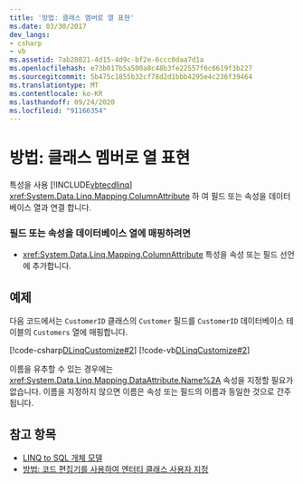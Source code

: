 ```yaml
---
title: '방법: 클래스 멤버로 열 표현'
ms.date: 03/30/2017
dev_langs:
- csharp
- vb
ms.assetid: 7ab28021-4d15-4d9c-bf2e-6ccc0daa7d1a
ms.openlocfilehash: e73b017b5a500a8c48b3fe22557f6c6619f3b227
ms.sourcegitcommit: 5b475c1855b32cf78d2d1bbb4295e4c236f39464
ms.translationtype: MT
ms.contentlocale: ko-KR
ms.lasthandoff: 09/24/2020
ms.locfileid: "91166354"
---
```

# <a name="how-to-represent-columns-as-class-members"></a>방법: 클래스 멤버로 열 표현

특성을 사용 [!INCLUDE[vbtecdlinq](../../../../../../includes/vbtecdlinq-md.md)] <xref:System.Data.Linq.Mapping.ColumnAttribute> 하 여 필드 또는 속성을 데이터베이스 열과 연결 합니다.  
  
### <a name="to-map-a-field-or-property-to-a-database-column"></a>필드 또는 속성을 데이터베이스 열에 매핑하려면  
  
- <xref:System.Data.Linq.Mapping.ColumnAttribute> 특성을 속성 또는 필드 선언에 추가합니다.  
  
## <a name="example"></a>예제  

 다음 코드에서는 `CustomerID` 클래스의 `Customer` 필드를 `CustomerID` 데이터베이스 테이블의 `Customers` 열에 매핑합니다.  
  
 [!code-csharp[DLinqCustomize#2](../../../../../../samples/snippets/csharp/VS_Snippets_Data/DLinqCustomize/cs/Program.cs#2)]
 [!code-vb[DLinqCustomize#2](../../../../../../samples/snippets/visualbasic/VS_Snippets_Data/DLinqCustomize/vb/Module1.vb#2)]  
  
 이름을 유추할 수 있는 경우에는 <xref:System.Data.Linq.Mapping.DataAttribute.Name%2A> 속성을 지정할 필요가 없습니다. 이름을 지정하지 않으면 이름은 속성 또는 필드의 이름과 동일한 것으로 간주됩니다.  
  
## <a name="see-also"></a>참고 항목

- [LINQ to SQL 개체 모델](the-linq-to-sql-object-model.md)
- [방법: 코드 편집기를 사용하여 엔터티 클래스 사용자 지정](how-to-customize-entity-classes-by-using-the-code-editor.md)
